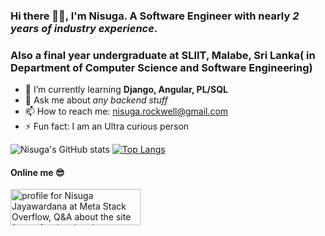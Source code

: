 ### Hi there 👋😀, I'm Nisuga. A Software Engineer with nearly _2 years of industry experience_. 
### Also a final year undergraduate at SLIIT, Malabe, Sri Lanka( in Department of Computer Science and Software Engineering)


- 🌱 I’m currently learning **Django, Angular, PL/SQL**
- 💬 Ask me about _any backend stuff_
- 📫 How to reach me: nisuga.rockwell@gmail.com
- ⚡ Fun fact: I am an Ultra curious person

<!-- - 🔭 I’m currently working on a project  for **Leverage and Showcase** -->
<!-- - 👯 I’m looking to collaborate on **Prosodical audio enhancement** -->
<!-- - 🤔 I’m looking for help with **How to pitch an awesome software idea ?** -->
![Nisuga's GitHub stats](https://github-readme-stats.vercel.app/api?username=nisugaJ&show_icons=true&theme=dark)
[![Top Langs](https://github-readme-stats.vercel.app/api/top-langs/?username=anuraghazra&layout=compact)](https://github.com/anuraghazra/github-readme-stats)

#### Online me 😎
<a href="https://stackoverflow.com/users/10010326/nisuga-jayawardana"><img src="https://stackoverflow.com/users/flair/10010326.png" width="208" height="58" alt="profile for Nisuga Jayawardana at Meta Stack Overflow, Q&amp;A about the site for professional and enthusiast programmers" title="profile for Nisuga Jayawardana at Meta Stack Overflow, Q&amp;A about the site for professional and enthusiast programmers"></a>
